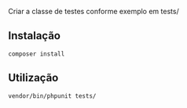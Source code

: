 Criar a classe de testes conforme exemplo em tests/

## Instalação


```console
composer install
```

## Utilização

```console
vendor/bin/phpunit tests/
```